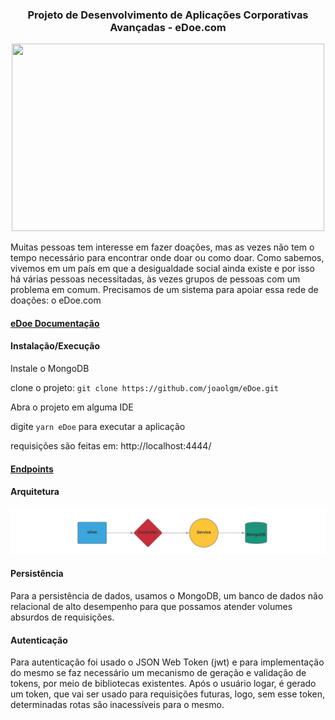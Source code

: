 <h3 align="center">
  Projeto de Desenvolvimento de Aplicações Corporativas Avançadas - eDoe.com
</h3>

<p align="center">
  <img src="https://lh3.googleusercontent.com/CialLrx1z-gxQBFmWHV_Bz-qy35TFjYHm7SC34IulYqkUQDmRc6glIpNHstyYu0C61-D-ILjk1VppH3Q54Ws54fmdo4fEl7gK24lMd_dx1J40JZjBM75Yh1Ru30SXksJPB2GgbAa" width="500" height="300">
</p>

  Muitas pessoas tem interesse em fazer doações, mas as vezes não tem o tempo necessário para encontrar onde doar ou como doar. Como sabemos, vivemos em um país em que a desigualdade social ainda existe e por isso há várias pessoas necessitadas, às vezes grupos de pessoas com um problema em comum. Precisamos de um sistema para apoiar essa rede de doações: o eDoe.com

<h4>
  <a href="https://docs.google.com/document/d/e/2PACX-1vST2TI5lDbtMlv8rhFYJkYnrfgqzyWDv6DDvvAajz3_KK4tAs_UnAbYdI6oeMQA6jEHo5HwUAatHmd8/pub">eDoe Documentação</a>
</h4>

<h4>
  Instalação/Execução
</h4>

Instale o MongoDB

clone o projeto: `git clone https://github.com/joaolgm/eDoe.git`

Abra o projeto em alguma IDE

digite `yarn eDoe` para executar a aplicação

requisições são feitas em: http://localhost:4444/

<h4>
  <a href="https://documenter.getpostman.com/view/4908896/SVfRsn2M?version=latest&fbclid=IwAR1tJNO4vDDTmAAe3c6LMkTsHYphsdLvD12vG53fn3q2A7Z8tiP8I-klOiY">
    Endpoints
  </a>
  
</h4>

<h4>
  Arquitetura
</h4>

<p align="center">
  <img src="https://raw.githubusercontent.com/joaolgm/eDoe/master/eDoe.png">
</p>

<h4>
  Persistência
</h4>

Para a persistência de dados, usamos o MongoDB, um banco de dados não relacional de alto desempenho para que possamos atender volumes absurdos de requisições.

<h4>
  Autenticação
</h4>

Para autenticação foi usado o JSON Web Token (jwt) e para implementação do mesmo se faz necessário um mecanismo de geração e validação de tokens, por meio de bibliotecas existentes.
 Após o usuário logar, é gerado um token, que vai ser usado para requisições futuras, logo, sem esse token, determinadas rotas são inacessíveis para o mesmo.
